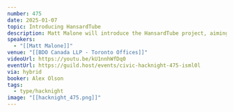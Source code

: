 ```yaml
---
number: 475
date: 2025-01-07
topic: Introducing HansardTube
description: Matt Malone will introduce the HansardTube project, aiming to automatically upload Canadian parliamentary videos to YouTube, so people can make use of its built-in language and accessibility features.
speakers:
  - "[[Matt Malone]]"
venue: "[[BDO Canada LLP - Toronto Offices]]"
videoUrl: https://youtu.be/kU1nnhWfDq0
eventUrl: https://guild.host/events/civic-hacknight-475-isml0l
via: hybrid
booker: Alex Olson
tags:
  - type/hacknight
image: "[[hacknight_475.png]]"
---
```

